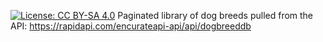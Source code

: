 [![License: CC BY-SA 4.0](https://img.shields.io/badge/License-CC_BY--SA_4.0-lightgrey.svg)](https://creativecommons.org/licenses/by-sa/4.0/)
Paginated library of dog breeds pulled from the API: https://rapidapi.com/encurateapi-api/api/dogbreeddb
